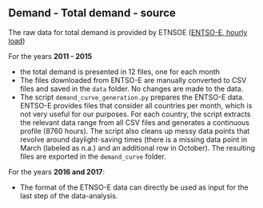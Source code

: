 ## Demand - Total demand - source


The raw data for total demand is provided by ETNSOE ([ENTSO-E, hourly load](https://www.entsoe.eu/data/power-stats/hourly_load/))

For the years **2011 - 2015** 

* the total demand is presented in 12 files, one for each month
* The files downloaded from ENTSO-E are manually converted to CSV files and saved in the `data` folder. No changes are made to the data. 
* The script `demand_curve_generation.py` prepares the ENTSO-E data. ENTSO-E provides files that consider all countries per month, which is not very useful for our purposes. For each country, the script extracts the relevant data range from all CSV files and generates a continuous profile (8760 hours). 
The script also cleans up messy data points that revolve around daylight-saving times (there is a missing data point in March (labeled as n.a.) and an additional row in October). The resulting files are exported in the `demand_curve` folder. 


For the years **2016 and 2017**:

* The format of the ETNSO-E data can directly be used as input for the last step of the data-analysis.
